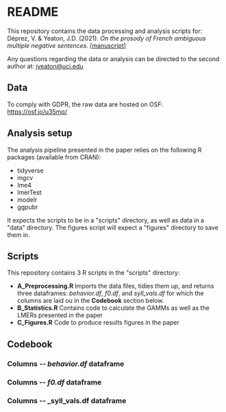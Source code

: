 # README
This repository contains the data processing and analysis scripts for:
Déprez, V. & Yeaton, J.D. (2021). _On the prosody of French ambiguous multiple negative sentences._ [[manuscript]](https://jeremyyeaton.github.io/papers/Deprez_Yeaton-2021-manuscript-ProsodyNegation_revised.pdf)

Any questions regarding the data or analysis can be directed to the second author at: jyeaton@uci.edu

## Data
To comply with GDPR, the raw data are hosted on OSF: https://osf.io/u35mq/

## Analysis setup
The analysis pipeline presented in the paper relies on the following R packages (available from CRAN):
- tidyverse
- mgcv
- lme4
- lmerTest
- modelr
- ggpubr

It expects the scripts to be in a "scripts" directory, as well as data in a "data" directory. The figures script will expect a "figures" directory to save them in.

## Scripts
This repository contains 3 R scripts in the "scripts" directory:
- **A_Preprocessing.R** Imports the data files, tidies them up, and returns three dataframes: _behavior.df_, _f0.df_, and _syll_vals.df_ for which the columns are laid ou in the **Codebook** section below.
- **B_Statistics.R** Contains code to calculate the GAMMs as well as the LMERs presented in the paper
- **C_Figures.R** Code to produce results figures in the paper

## Codebook
### Columns -- _behavior.df_ dataframe

### Columns -- _f0.df_ dataframe

### Columns -- _syll_vals.df dataframe
